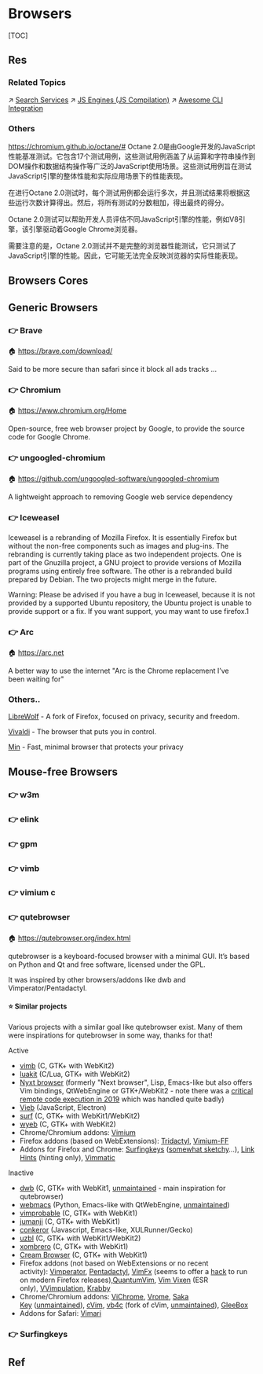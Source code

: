 # Browsers

[TOC]



## Res
### Related Topics
↗ [Search Services](😅%20Wiki%20&%20Resources%20Searching/Search%20Services.md)
↗ [JS Engines (JS Compilation)](../👩‍💻%20Programming%20Methodology%20and%20Languages/🛠️%20Programming%20Tools%20Chain/🚠%20Application%20Runtimes%20&%20SDKs/JavaScript%20Runtimes/🚒%20JS%20Engines%20(JS%20Compilation)/JS%20Engines%20(JS%20Compilation).md)
↗ [Awesome CLI Integration](../🥷🏼%20Operating%20System%20(Engineering%20Part)/🪪%20Open%20Source%20(Free%20Software)%20Spirits%20&%20Software%20License/📌%20Awesome%20Open%20Source%20CLI%20Software/Awesome%20CLI%20Integration.md)


### Others
https://chromium.github.io/octane/#
Octane 2.0是由Google开发的JavaScript性能基准测试。它包含17个测试用例，这些测试用例涵盖了从运算和字符串操作到DOM操作和数据结构操作等广泛的JavaScript使用场景。这些测试用例旨在测试JavaScript引擎的整体性能和实际应用场景下的性能表现。

在进行Octane 2.0测试时，每个测试用例都会运行多次，并且测试结果将根据这些运行次数计算得出。然后，将所有测试的分数相加，得出最终的得分。

Octane 2.0测试可以帮助开发人员评估不同JavaScript引擎的性能，例如V8引擎，该引擎驱动着Google Chrome浏览器。

需要注意的是，Octane 2.0测试并不是完整的浏览器性能测试，它只测试了JavaScript引擎的性能。因此，它可能无法完全反映浏览器的实际性能表现。



## Browsers Cores



## Generic Browsers
### 👉 Brave
🏠 https://brave.com/download/

Said to be more secure than safari since it block all ads tracks ... 

### 👉 Chromium
🏠 https://www.chromium.org/Home

Open-source, free web browser project by Google, to provide the source code for Google Chrome.

### 👉 ungoogled-chromium
🏠 https://github.com/ungoogled-software/ungoogled-chromium

A lightweight approach to removing Google web service dependency

### 👉 Iceweasel
Iceweasel is a rebranding of Mozilla Firefox. It is essentially Firefox but without the non-free components such as images and plug-ins. The rebranding is currently taking place as two independent projects. One is part of the Gnuzilla project, a GNU project to provide versions of Mozilla programs using entirely free software. The other is a rebranded build prepared by Debian. The two projects might merge in the future.

Warning: Please be advised if you have a bug in Iceweasel, because it is not provided by a supported Ubuntu repository, the Ubuntu project is unable to provide support or a fix. If you want support, you may want to use firefox.1


### 👉 Arc
🏠 https://arc.net

A better way to use the internet
"Arc is the Chrome replacement I’ve been waiting for"


### Others..
[LibreWolf](https://librewolf.net/) - A fork of Firefox, focused on privacy, security and freedom.

[Vivaldi](https://vivaldi.com/) - The browser that puts you in control.

[Min](https://minbrowser.org/) - Fast, minimal browser that protects your privacy



## Mouse-free Browsers
### 👉 w3m


### 👉 elink


### 👉 gpm


### 👉 vimb


### 👉 vimium c


### 👉 qutebrowser
🏠 https://qutebrowser.org/index.html

qutebrowser is a keyboard-focused browser with a minimal GUI. It’s based on Python and Qt and free software, licensed under the GPL.

It was inspired by other browsers/addons like dwb and Vimperator/Pentadactyl.
#### ⭐ Similar projects
Various projects with a similar goal like qutebrowser exist. Many of them were inspirations for qutebrowser in some way, thanks for that!

Active
- [vimb](https://fanglingsu.github.io/vimb/) (C, GTK+ with WebKit2)
- [luakit](https://luakit.github.io/) (C/Lua, GTK+ with WebKit2)
- [Nyxt browser](https://nyxt.atlas.engineer/) (formerly "Next browser", Lisp, Emacs-like but also offers Vim bindings, QtWebEngine or GTK+/WebKit2 - note there was a [critical remote code execution in 2019](https://jgkamat.gitlab.io/blog/next-rce.html) which was handled quite badly)
- [Vieb](https://vieb.dev/) (JavaScript, Electron)
- [surf](https://surf.suckless.org/) (C, GTK+ with WebKit1/WebKit2)
- [wyeb](https://github.com/jun7/wyeb) (C, GTK+ with WebKit2)
- Chrome/Chromium addons: [Vimium](https://vimium.github.io/)
- Firefox addons (based on WebExtensions): [Tridactyl](https://tridactyl.xyz/), [Vimium-FF](https://addons.mozilla.org/en-GB/firefox/addon/vimium-ff/)
- Addons for Firefox and Chrome: [Surfingkeys](https://github.com/brookhong/Surfingkeys) ([somewhat sketchy](https://github.com/brookhong/Surfingkeys/issues/1796)…), [Link Hints](https://lydell.github.io/LinkHints/) (hinting only), [Vimmatic](https://github.com/ueokande/vimmatic)

Inactive
- [dwb](https://bitbucket.org/portix/dwb) (C, GTK+ with WebKit1, [unmaintained](https://bitbucket.org/portix/dwb/pull-requests/22/several-cleanups-to-increase-portability/diff) - main inspiration for qutebrowser)
- [webmacs](https://github.com/parkouss/webmacs/) (Python, Emacs-like with QtWebEngine, [unmaintained](https://github.com/parkouss/webmacs/issues/137))
- [vimprobable](https://sourceforge.net/p/vimprobable/wiki/Home/) (C, GTK+ with WebKit1)
- [jumanji](https://pwmt.org/projects/jumanji/) (C, GTK+ with WebKit1)
- [conkeror](http://conkeror.org/) (Javascript, Emacs-like, XULRunner/Gecko)
- [uzbl](https://www.uzbl.org/) (C, GTK+ with WebKit1/WebKit2)
- [xombrero](https://github.com/conformal/xombrero) (C, GTK+ with WebKit1)
- [Cream Browser](https://github.com/linkdd/cream-browser) (C, GTK+ with WebKit1)
- Firefox addons (not based on WebExtensions or no recent activity): [Vimperator](http://www.vimperator.org/), [Pentadactyl](http://bug.5digits.org/pentadactyl/index), [VimFx](https://github.com/akhodakivskiy/VimFx) (seems to offer a [hack](https://gir.st/blog/legacyfox.htm) to run on modern Firefox releases),[QuantumVim](https://github.com/shinglyu/QuantumVim), [Vim Vixen](https://github.com/ueokande/vim-vixen) (ESR only), [VVimpulation](https://github.com/amedama41/vvimpulation), [Krabby](https://krabby.netlify.com/)
- Chrome/Chromium addons: [ViChrome](https://github.com/k2nr/ViChrome/), [Vrome](https://github.com/jinzhu/vrome), [Saka Key](https://github.com/lusakasa/saka-key) ([unmaintained](https://github.com/lusakasa/saka-key/issues/171)), [cVim](https://github.com/1995eaton/chromium-vim), [vb4c](https://github.com/dcchambers/vb4c) (fork of cVim, [unmaintained](https://github.com/dcchambers/vb4c/issues/23#issuecomment-810694017)), [GleeBox](https://glee.github.io/)
- Addons for Safari: [Vimari](https://televator.net/vimari/)


### 👉 Surfingkeys



## Ref

